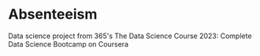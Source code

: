 # Absenteeism
Data science project from 365's The Data Science Course 2023: Complete Data Science Bootcamp on Coursera
